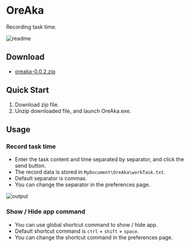 # OreAka
Recording task time.

![readme](https://user-images.githubusercontent.com/5329895/66704871-0f89b280-ed5b-11e9-8ef9-3c7125be4002.png)

## Download
- [oreaka-0.0.2.zip](https://github.com/shuntaro4/OreAka/releases/download/v0.0.2/oreaka-0.0.2.zip)

## Quick Start
1. Download zip file.
2. Unzip downloaded file, and launch OreAka.exe.

## Usage
### Record task time
- Enter the task content and time separated by separator, and click the send button.
- The record data is stored in `MyDocument\OreAka\workTask.txt`.
- Default separator is commas.
- You can change the separator in the preferences page.

![output](https://user-images.githubusercontent.com/5329895/66704963-fc2b1700-ed5b-11e9-8677-50b792481f9e.gif)

### Show / Hide app command
- You can use global shortcut command to show / hide app.
- Default shortcut command is `ctrl` + `shift` + `space`.
- You can change the shortcut command in the preferences page.

